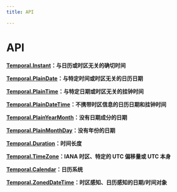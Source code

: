 ```yaml
---
title: API

---
```

# API

**[Temporal.Instant](/api/Temporal-Instant)：与日历或时区无关的确切时间**

**[Temporal.PlainDate](/api/Temporal-PlainDate)：与特定时间或时区无关的日历日期**

**[Temporal.PlainTime](/api/Temporal-PlainTime)：与特定日期或时区无关的挂钟时间**

**[Temporal.PlainDateTime](/api/Temporal-PlainDateTime)：不携带时区信息的日历日期和挂钟时间**

**[Temporal.PlainYearMonth](/api/Temporal-PlainYearMonth)：没有日期成分的日期**

**[Temporal.PlainMonthDay](/api/Temporal-PlainMonthDay)：没有年份的日期**

**[Temporal.Duration](/api/Temporal-Duration)：时间长度**

**[Temporal.TimeZone](/api/Temporal-TimeZone)：IANA 时区、特定的 UTC 偏移量或 UTC 本身**

**[Temporal.Calendar](/api/Temporal-Calendar)：日历系统**

**[Temporal.ZonedDateTime](/api/Temporal-ZonedDateTime)：时区感知、日历感知的日期/时间对象**
